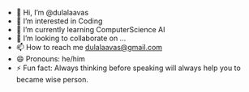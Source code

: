 - 👋 Hi, I’m @dulalaavas
- 👀 I’m interested in Coding
- 🌱 I’m currently learning ComputerScience AI
- 💞️ I’m looking to collaborate on ...
- 📫 How to reach me dulalaavas@gmail.com
- 😄 Pronouns: he/him
- ⚡ Fun fact: Always thinking before speaking will always help you to became wise person.
<!---
dulalaavas/dulalaavas is a ✨ special ✨ repository because its `README.md` (this file) appears on your GitHub profile.
You can click the Preview link to take a look at your changes.
--->
